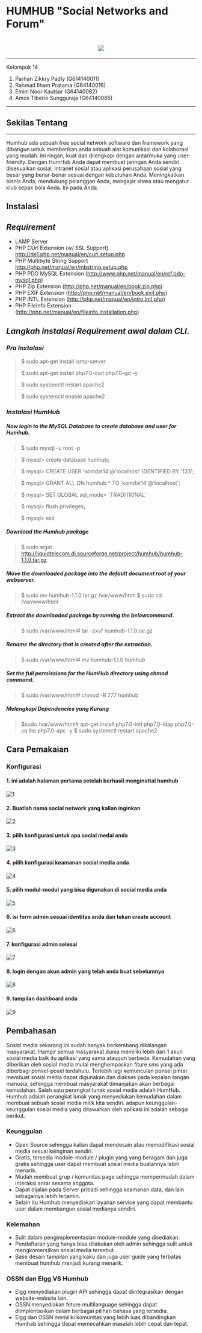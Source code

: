 HUMHUB "Social Networks and Forum"
===================

<h1 align="center"><img src="http://www.comneton.com/images/logos/logo-humhub.jpg"></h1>

----------
Kelompok 14

 1. Parhan Zikkry Padly (G614140011)
 2. Rahmad Ilham Pratama (G64140016)
 3. Emiel Noor Kautsar (G64140082)
 4. Amos Tiberio Sungguraja (G64140085)
 

-------------
## Sekilas Tentang
---
Humhub ada sebuah free social network software dan framework yang dibangun untuk memberikan anda sebuah alat komunikasi dan kolaborasi yang mudah. Ini ringan, kuat dan dilengkapi dengan antarmuka yang user-friendly. Dengan HumHub Anda dapat membuat jaringan Anda sendiri disesuaikan sosial, intranet sosial atau aplikasi perusahaan sosial yang besar yang benar-benar sesuai dengan kebutuhan Anda. Meningkatkan bisnis Anda, mendukung pelanggan Anda, mengajar siswa atau mengatur klub sepak bola Anda. Ini pada Anda.

Instalasi
---

## <i class="icon-pencil">Requirement</i>


 - LAMP Server 
 - PHP CUrl Extension (w/ SSL Support) http://de1.php.net/manual/en/curl.setup.php
 - PHP Multibyte String Support http://php.net/manual/en/mbstring.setup.php
 - PHP PDO MySQL Extension (http://www.php.net/manual/en/ref.pdo-mysql.php)
 - PHP Zip Extension (http://php.net/manual/en/book.zip.php)
 - PHP EXIF Extension (http://php.net/manual/en/book.exif.php)
 - PHP INTL Extension (http://php.net/manual/en/intro.intl.php)
 - PHP FileInfo Extension (http://php.net/manual/en/fileinfo.installation.php)

## <i class="icon-pencil">Langkah instalasi Requirement awal dalam CLI.</i>

### <i class="icon-pencil">Pra Instalasi</i>
> $ sudo apt-get install lamp-server
> 
> $ sudo apt-get install php7.0-curl php7.0-gd -y 
>
> $ sudo systemctl restart apache2
>
> $ sudo systemctl enable apache2 

### <i class="icon-pencil">Instalasi HumHub</i> 
	
##### Now login to the MySQL Database to create database and user for Humhub.
> $ sudo mysql -u root -p

> $ mysql> create database humhub;
	
> $ mysql> CREATE USER 'komdat14'@'localhost' IDENTIFIED BY '123';
	
> $ mysql> GRANT ALL ON humhub.* TO 'komdat14'@'localhost';
	
> $ mysql> SET GLOBAL sql_mode= 'TRADITIONAL'
	 
> $ mysql> flush privileges;
	 
> $ mysql> exit


##### Download the Humhub package
> $ sudo wget http://liquidtelecom.dl.sourceforge.net/project/humhub/humhub-1.1.0.tar.gz

##### Move the downloaded package into the default document root of your webserver.
> $ sudo mv humhub-1.1.0.tar.gz /var/www/html
> $ sudo cd /var/www/html 

##### Extract the downloaded package by running the belowcommand.
> $ sudo /var/www/html# tar -zxvf humhub-1.1.0.tar.gz

##### Rename the directory that is created after the extraction.
> $ sudo /var/www/html# mv humhub-1.1.0 humhub


##### Set the full permissions for the HumHub directory using chmod command.
> $ sudo /var/www/html# chmod -R 777 humhub 

##### <i class="icon-pencil">Melengkapi Dependencies yang Kurang</i> 
> $sudo /var/www/html# apt-get install php7.0-intl php7.0-ldap php7.0-sq
lite php7.0-apc -y
> $ sudo systemctl restart apache2 
	
## Cara Pemakaian

### Konfigurasi

#### 1. ini adalah halaman pertama setelah berhasil menginsttal humhub
![1](https://github.com/emielnk/projek_komdat/blob/master/image/1.PNG)
	
#### 2. Buatlah nama social network yang kalian inginkan
![2](https://github.com/emielnk/projek_komdat/blob/master/image/2.PNG)
	
#### 3. pilih konfigurasi untuk apa social medai anda
![3](https://github.com/emielnk/projek_komdat/blob/master/image/3.PNG)

#### 4. pilih konfigurasi keamanan social media anda
![4](https://github.com/emielnk/projek_komdat/blob/master/image/4.PNG)

#### 5. pilih modul-modul yang bisa digunakan di social media anda
![5](https://github.com/emielnk/projek_komdat/blob/master/image/5.PNG)

#### 6. isi form admin sesuai identitas anda dan tekan create account
![6](https://github.com/emielnk/projek_komdat/blob/master/image/6.PNG)

#### 7. konfigurasi admin selesai
![7](https://github.com/emielnk/projek_komdat/blob/master/image/7.PNG)

#### 8. login dengan akun admin yang telah anda buat sebelumnya
![8](https://github.com/emielnk/projek_komdat/blob/master/image/8.PNG)

#### 9. tampilan dashboard anda
![9](https://github.com/emielnk/projek_komdat/blob/master/image/9.PNG)

## Pembahasan
Sosial media sekarang ini sudah banyak berkembang dikalangan masyarakat. Hampir semua masyarakat dunia memiliki lebih dari 1 akun sosial media baik itu aplikasi yang sama ataupun berbeda. Kemudahan yang diberikan oleh sosial media mulai menghempaskan fiture sms yang ada diberbagi ponsel-posel terdahulu. Terlebih lagi kemunculan ponsel pintar membuat sosial media dapat digunakan dan diakses pada kepalan tangan manusia, sehingga membuat masyarakat dimanjakan akan berbagai kemudahan. Salah satu perangkat lunak sosial media adalah HumHub. Humhub adalah perangkat lunak yang menyediakan kemudahan dalam membuat sebuah sosial media milik kita sendiri. adapun keunggulan-keunggulan sosial media yang ditawarkan oleh aplikasi ini adalah sebagai berikut.
### Keunggulan
-	Open Source sehingga kalian dapat mendesain atau memodifikasi sosial media sesuai keinginan sendiri.
-	Gratis, tersedia module-module / plugin yang yang beragam dan juga gratis sehingga user dapat membuat sosial media buatannya lebih menarik.
-	Mudah membuat grup / komunitas page sehingga mempermudah dalam interaksi antar sesama anggota.
-	Dapat dijalan pada Server pribadi sehingga keamanan data, dan lain sebagainya lebih terjamin.
-	Selain itu Humhub menyediakan layanan service yang dapat membantu user dalam membangun sosial medianya sendiri.

### Kelemahan
-	Sulit dalam pengimplementasian module-module yang disediakan.
-	Pendaftaran yang hanya bisa dilakukan oleh admin sehingga sulit untuk mengkomersilkan sosial media tersebut.
-	Base desain tampilan yang kaku dan juga user guide yang terbatas membuat humhub menjadi kurang menarik.

### OSSN dan Elgg VS Humhub
-	Elgg menyediakan plugin API sehingga dapat diintegrasikan dengan website-website lain.
-	OSSN menyediakan feture multilanguage sehingga dapat diimplentasikan dalam berbagai pilihan bahasa yang tersedia.
-	Elgg dan OSSN memiliki komunitas yang lebih luas dibandingkan Humhab sehingga dapat memecahkan masalah lebih cepat dan tepat.
